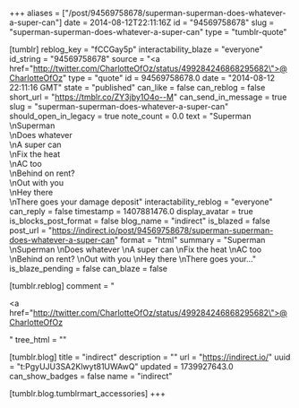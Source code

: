 +++
aliases = ["/post/94569758678/superman-superman-does-whatever-a-super-can"]
date = 2014-08-12T22:11:16Z
id = "94569758678"
slug = "superman-superman-does-whatever-a-super-can"
type = "tumblr-quote"

[tumblr]
reblog_key = "fCCGay5p"
interactability_blaze = "everyone"
id_string = "94569758678"
source = "<a href=\"http://twitter.com/CharlotteOfOz/status/499284246868295682\">@CharlotteOfOz</a>"
type = "quote"
id = 94569758678.0
date = "2014-08-12 22:11:16 GMT"
state = "published"
can_like = false
can_reblog = false
short_url = "https://tmblr.co/ZY3jby1O4o--M"
can_send_in_message = true
slug = "superman-superman-does-whatever-a-super-can"
should_open_in_legacy = true
note_count = 0.0
text = "Superman<br/>\nSuperman<br/>\nDoes whatever<br/>\nA super can<br/>\nFix the heat<br/>\nAC too<br/>\nBehind on rent?<br/>\nOut with you<br/>\nHey there<br/>\nThere goes your damage deposit"
interactability_reblog = "everyone"
can_reply = false
timestamp = 1407881476.0
display_avatar = true
is_blocks_post_format = false
blog_name = "indirect"
is_blazed = false
post_url = "https://indirect.io/post/94569758678/superman-superman-does-whatever-a-super-can"
format = "html"
summary = "Superman \nSuperman \nDoes whatever \nA super can \nFix the heat \nAC too \nBehind on rent? \nOut with you \nHey there \nThere goes your..."
is_blaze_pending = false
can_blaze = false

[tumblr.reblog]
comment = "<p><a href=\"http://twitter.com/CharlotteOfOz/status/499284246868295682\">@CharlotteOfOz</a></p>"
tree_html = ""

[tumblr.blog]
title = "indirect"
description = ""
url = "https://indirect.io/"
uuid = "t:PgyUJU3SA2Klwyt81UWAwQ"
updated = 1739927643.0
can_show_badges = false
name = "indirect"

[tumblr.blog.tumblrmart_accessories]
+++

